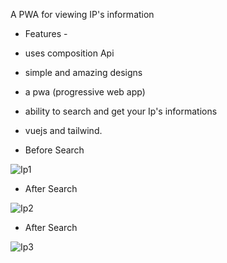 
A PWA for viewing IP's information

 - Features -
  - uses composition Api
  - simple and amazing designs
  - a pwa (progressive web app)
  - ability to search and get your Ip's informations
  - vuejs and tailwind.

- Before Search

![Ip1](https://user-images.githubusercontent.com/55124189/134791805-7135cc2c-6125-44df-94c4-36c985bbb25a.jpg)

- After Search

![Ip2](https://user-images.githubusercontent.com/55124189/134791809-84953486-b3c2-4185-b499-d8d843eb1b7e.jpg)

- After Search

![Ip3](https://user-images.githubusercontent.com/55124189/134791815-0916c80e-f78c-4f97-8c9d-fbde282dd941.jpg)

